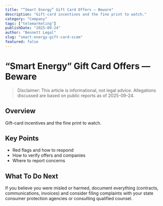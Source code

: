 ```yaml
---
title: "“Smart Energy” Gift Card Offers — Beware"
description: "Gift-card incentives and the fine print to watch."
category: "Company"
tags: ["telemarketing"]
publishDate: "2025-09-24"
author: "Bennett Legal"
slug: "smart-energy-gift-card-scam"
featured: false
---
```


# “Smart Energy” Gift Card Offers — Beware

> Disclaimer: This article is informational, not legal advice. Allegations discussed are based on public reports as of 2025-09-24.

## Overview
Gift-card incentives and the fine print to watch.

## Key Points
- Red flags and how to respond
- How to verify offers and companies
- Where to report concerns

## What To Do Next
If you believe you were misled or harmed, document everything (contracts, communications, invoices) and consider filing complaints with your state consumer protection agencies or consulting qualified counsel.
